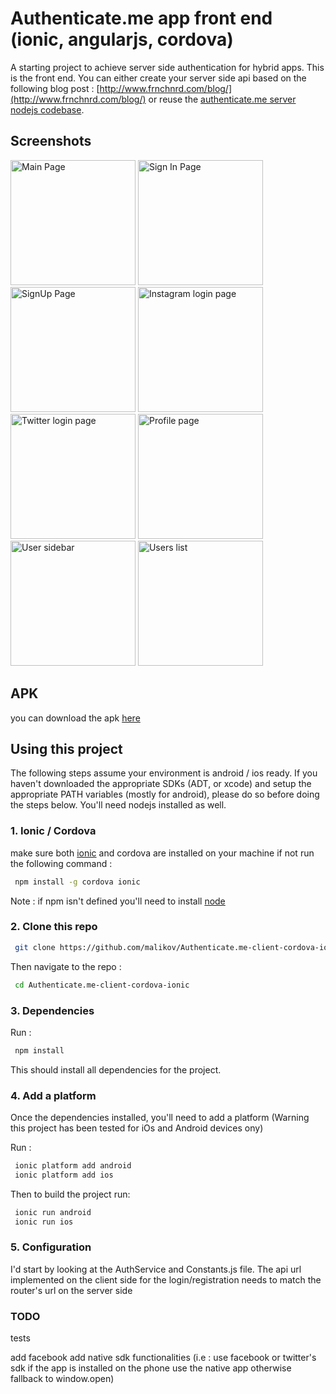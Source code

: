 Authenticate.me app front end (ionic, angularjs, cordova)
================================================================

A starting project to achieve server side authentication for hybrid apps. This is the front end. You can either create your server side api based on the following blog post : [http://www.frnchnrd.com/blog/](http://www.frnchnrd.com/blog/) or reuse the [authenticate.me server nodejs codebase](https://github.com/malikov/Authenticate.me-Node-Server).

## Screenshots

<img src="https://raw.githubusercontent.com/malikov/Authenticate.me-client-cordova-ionic/master/www/img/Screenshot_2014-09-15-16-10-25.png" alt="Main Page" width="200px"/>

<img src="https://raw.githubusercontent.com/malikov/Authenticate.me-client-cordova-ionic/master/www/img/Screenshot_2014-09-15-16-10-30.png" alt="Sign In Page" width="200px"/>

<img src="https://raw.githubusercontent.com/malikov/Authenticate.me-client-cordova-ionic/master/www/img/Screenshot_2014-09-15-16-10-36.png" alt="SignUp Page" width="200px"/>

<img src="https://raw.githubusercontent.com/malikov/Authenticate.me-client-cordova-ionic/master/www/img/Screenshot_2014-09-15-16-12-26.png" alt="Instagram login page" width="200px"/>

<img src="https://raw.githubusercontent.com/malikov/Authenticate.me-client-cordova-ionic/master/www/img/Screenshot_2014-09-15-16-12-36.png" alt="Twitter login page" width="200px"/>

<img src="https://raw.githubusercontent.com/malikov/Authenticate.me-client-cordova-ionic/master/www/img/Screenshot_2014-09-15-16-12-55.png" alt="Profile page" width="200px"/>

<img src="https://raw.githubusercontent.com/malikov/Authenticate.me-client-cordova-ionic/master/www/img/Screenshot_2014-09-15-16-13-01.png" alt="User sidebar" width="200px"/>

<img src="https://raw.githubusercontent.com/malikov/Authenticate.me-client-cordova-ionic/master/www/img/Screenshot_2014-09-15-16-13-05.png" alt="Users list" width="200px"/>


## APK

you can download the apk [here](https://drive.google.com/file/d/0B9GTa-_sqdVJNnZwbzl1TGQxZFE/edit?usp=sharing)

## Using this project

The following steps assume your environment is  android / ios ready. If you haven't downloaded the appropriate SDKs (ADT, or xcode) and setup the appropriate PATH variables (mostly for android), please do so before doing the steps below. You'll need nodejs installed as well.

### 1. Ionic / Cordova 

make sure both [ionic](http://ionicframework.com/) and cordova are installed on your machine if not run the following command : 

```bash
 npm install -g cordova ionic
```

Note : if npm isn't defined you'll need to install [node](http://nodejs.org/)

### 2. Clone this repo
```bash
 git clone https://github.com/malikov/Authenticate.me-client-cordova-ionic.git
```

Then navigate to the repo :
```bash
 cd Authenticate.me-client-cordova-ionic
```

### 3. Dependencies

Run :
```bash
 npm install
```

This should install all dependencies for the project.


### 4. Add a platform

Once the dependencies installed, you'll need to add a platform (Warning this project has been tested for iOs and Android devices ony)

Run :
```bash
 ionic platform add android
 ionic platform add ios
```

Then to build the project run:
```bash
 ionic run android
 ionic run ios
```

### 5. Configuration
I'd start by looking at the AuthService and Constants.js file. The api url implemented on the client side for the login/registration needs to match the router's url on the server side


### TODO
tests

add facebook
add native sdk functionalities (i.e : use facebook or twitter's sdk if the app is installed on the phone use the native app otherwise fallback to window.open)
